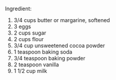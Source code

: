 Ingredient: 
1.    3/4 cups butter or margarine, softened
2.    3 eggs
3.    2 cups sugar
4.    2 cups flour
5.    3/4 cup unsweetened cocoa powder
6.    1 teaspoon baking soda
7.    3/4 teaspoon baking powder
8.    2 teaspoon vanilla
9.    1 1/2 cup milk 
 